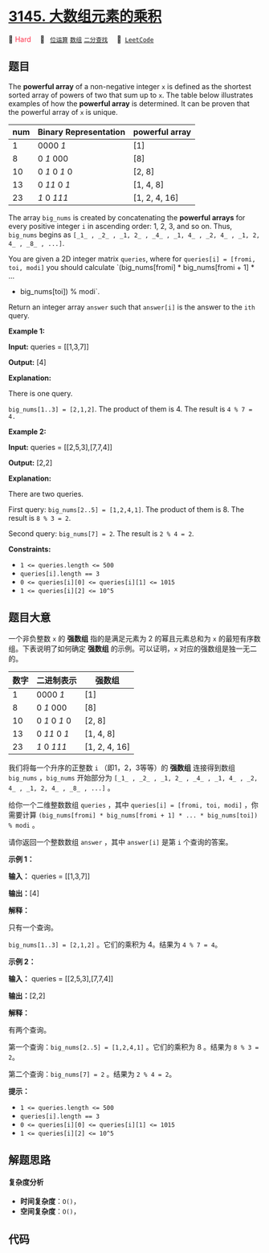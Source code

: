 # [3145. 大数组元素的乘积](https://leetcode.com/problems/find-products-of-elements-of-big-array)

🔴 <font color=#ff334b>Hard</font>&emsp; 🔖&ensp; [`位运算`](/outline/tag/bit-manipulation.md) [`数组`](/outline/tag/array.md) [`二分查找`](/outline/tag/binary-search.md)&emsp; 🔗&ensp;[`LeetCode`](https://leetcode.com/problems/find-products-of-elements-of-big-array)

## 题目

The **powerful array** of a non-negative integer `x` is defined as the
shortest sorted array of powers of two that sum up to `x`. The table below
illustrates examples of how the **powerful array** is determined. It can be
proven that the powerful array of `x` is unique.

num | Binary Representation | powerful array  
---|---|---  
1 | 0000 _1_ | [1]  
8 | 0 _1_ 000 | [8]  
10 | 0 _1_ 0 _1_ 0 | [2, 8]  
13 | 0 _11_ 0 _1_ | [1, 4, 8]  
23 | _1_ 0 _111_ | [1, 2, 4, 16]  
  
The array `big_nums` is created by concatenating the **powerful arrays** for
every positive integer `i` in ascending order: 1, 2, 3, and so on. Thus,
`big_nums` begins as `[_1_ , _2_ , _1, 2_ , _4_ , _1, 4_ , _2, 4_ , _1, 2, 4_
, _8_ , ...]`.

You are given a 2D integer matrix `queries`, where for `queries[i] = [fromi,
toi, modi]` you should calculate `(big_nums[fromi] * big_nums[fromi + 1] * ...
* big_nums[toi]) % modi`.

Return an integer array `answer` such that `answer[i]` is the answer to the
`ith` query.



**Example 1:**

**Input:** queries = [[1,3,7]]

**Output:** [4]

**Explanation:**

There is one query.

`big_nums[1..3] = [2,1,2]`. The product of them is 4. The result is `4 % 7 =
4.`

**Example 2:**

**Input:** queries = [[2,5,3],[7,7,4]]

**Output:** [2,2]

**Explanation:**

There are two queries.

First query: `big_nums[2..5] = [1,2,4,1]`. The product of them is 8. The
result is `8 % 3 = 2`.

Second query: `big_nums[7] = 2`. The result is `2 % 4 = 2`.



**Constraints:**

  * `1 <= queries.length <= 500`
  * `queries[i].length == 3`
  * `0 <= queries[i][0] <= queries[i][1] <= 1015`
  * `1 <= queries[i][2] <= 10^5`


## 题目大意

一个非负整数 `x` 的 **强数组**  指的是满足元素为 2 的幂且元素总和为 `x` 的最短有序数组。下表说明了如何确定 **强数组**
的示例。可以证明，`x` 对应的强数组是独一无二的。

数字 | 二进制表示 | 强数组  
---|---|---  
1 | 0000 _1_ | [1]  
8 | 0 _1_ 000 | [8]  
10 | 0 _1_ 0 _1_ 0 | [2, 8]  
13 | 0 _11_ 0 _1_ | [1, 4, 8]  
23 | _1_ 0 _111_ | [1, 2, 4, 16]  
  


我们将每一个升序的正整数 `i` （即1，2，3等等）的 **强数组**  连接得到数组 `big_nums` ，`big_nums` 开始部分为
`[_1_ , _2_ , _1, 2_ , _4_ , _1, 4_ , _2, 4_ , _1, 2, 4_ , _8_ , ...]` 。

给你一个二维整数数组 `queries` ，其中 `queries[i] = [fromi, toi, modi]` ，你需要计算
`(big_nums[fromi] * big_nums[fromi + 1] * ... * big_nums[toi]) % modi` 。

请你返回一个整数数组 `answer` ，其中 `answer[i]` 是第 `i` 个查询的答案。



**示例 1：**

**输入：** queries = [[1,3,7]]

**输出：**[4]

**解释：**

只有一个查询。

`big_nums[1..3] = [2,1,2]` 。它们的乘积为 4。结果为 `4 % 7 = 4`。

**示例 2：**

**输入：** queries = [[2,5,3],[7,7,4]]

**输出：**[2,2]

**解释：**

有两个查询。

第一个查询：`big_nums[2..5] = [1,2,4,1]` 。它们的乘积为 8 。结果为  `8 % 3 = 2`。

第二个查询：`big_nums[7] = 2` 。结果为 `2 % 4 = 2`。



**提示：**

  * `1 <= queries.length <= 500`
  * `queries[i].length == 3`
  * `0 <= queries[i][0] <= queries[i][1] <= 1015`
  * `1 <= queries[i][2] <= 10^5`




## 解题思路

#### 复杂度分析

- **时间复杂度**：`O()`，
- **空间复杂度**：`O()`，

## 代码

```javascript

```
